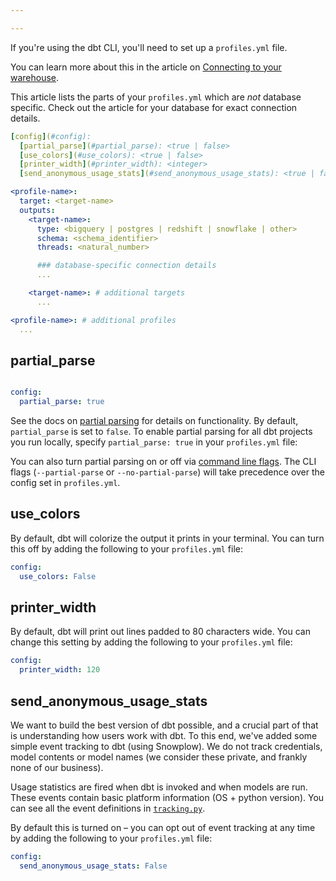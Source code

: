 ```yaml
---

---
```


If you're using the dbt CLI, you'll need to set up a `profiles.yml` file.

You can learn more about this in the article on [Connecting to your warehouse](configure-your-profile).

This article lists the parts of your `profiles.yml` which are _not_ database specific. Check out the article for your database for exact connection details.

<File name='profiles.yml'>

```yml
[config](#config):
  [partial_parse](#partial_parse): <true | false>
  [use_colors](#use_colors): <true | false>
  [printer_width](#printer_width): <integer>
  [send_anonymous_usage_stats](#send_anonymous_usage_stats): <true | false>

<profile-name>:
  target: <target-name>
  outputs:
    <target-name>:
      type: <bigquery | postgres | redshift | snowflake | other>
      schema: <schema_identifier>
      threads: <natural_number>

      ### database-specific connection details
      ...

    <target-name>: # additional targets
      ...

<profile-name>: # additional profiles
  ...

```

</File>


## partial_parse

<File name='profiles.yml'>

```yaml

config:
  partial_parse: true

```

</File>

See the docs on [partial parsing](parsing#partial-parsing) for details on functionality. By default, `partial_parse` is set to `false`. To enable partial parsing for all dbt projects you run locally, specify `partial_parse: true` in your `profiles.yml` file:

You can also turn partial parsing on or off via [command line flags](global-cli-flags#partial-parsing). The CLI flags (`--partial-parse` or `--no-partial-parse`) will take precedence over the config set in `profiles.yml`.

## use_colors

By default, dbt will colorize the output it prints in your terminal. You can turn this off by adding the following to your `profiles.yml` file:

<File name='profiles.yml'>

```yaml
config:
  use_colors: False
```

</File>


## printer_width

By default, dbt will print out lines padded to 80 characters wide. You can change this setting by adding the following to your `profiles.yml` file:

<File name='profiles.yml'>

```yaml
config:
  printer_width: 120
```

</File>

## send_anonymous_usage_stats

We want to build the best version of dbt possible, and a crucial part of that is understanding how users work with dbt. To this end, we've added some simple event tracking to dbt (using Snowplow). We do not track credentials, model contents or model names (we consider these private, and frankly none of our business).

Usage statistics are fired when dbt is invoked and when models are run. These events contain basic platform information (OS + python version). You can see all the event definitions in [`tracking.py`](https://github.com/fishtown-analytics/dbt/blob/HEAD/core/dbt/tracking.py).

By default this is turned on – you can opt out of event tracking at any time by adding the following to your `profiles.yml` file:
```yaml
config:
  send_anonymous_usage_stats: False
```
